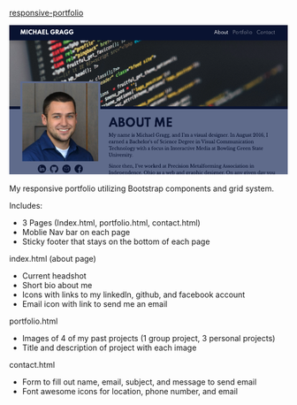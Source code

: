  [responsive-portfolio](https://mdgragg.github.io/responsive-portfolio/) 

<img src="https://raw.githubusercontent.com/mdgragg/responsive-portfolio/master/images/ScreenShot.png" width="600" />

My responsive portfolio utilizing Bootstrap components and grid system.

Includes:
   - 3 Pages  (Index.html, portfolio.html, contact.html)
   - Moblie Nav bar on each page
   - Sticky footer that stays on the bottom of each page

index.html (about page)
   - Current headshot
   - Short bio about me
   - Icons with links to my linkedIn, github, and facebook account
   - Email icon with link to send me an email
    
portfolio.html
   - Images of 4 of my past projects (1 group project, 3 personal projects)
   - Title and description of project with each image

contact.html
   - Form to fill out name, email, subject, and message to send email
   - Font awesome icons for location, phone number, and email

